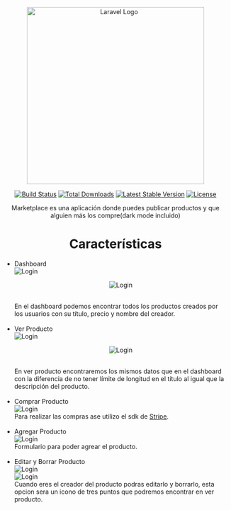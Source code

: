 <p align="center"><a href="https://laravel.com" target="_blank"><img src="https://raw.githubusercontent.com/laravel/art/master/logo-lockup/5%20SVG/2%20CMYK/1%20Full%20Color/laravel-logolockup-cmyk-red.svg" width="400" alt="Laravel Logo"></a></p>

<p align="center">
<a href="https://travis-ci.org/laravel/framework"><img src="https://travis-ci.org/laravel/framework.svg" alt="Build Status"></a>
<a href="https://packagist.org/packages/laravel/framework"><img src="https://img.shields.io/packagist/dt/laravel/framework" alt="Total Downloads"></a>
<a href="https://packagist.org/packages/laravel/framework"><img src="https://img.shields.io/packagist/v/laravel/framework" alt="Latest Stable Version"></a>
<a href="https://packagist.org/packages/laravel/framework"><img src="https://img.shields.io/packagist/l/laravel/framework" alt="License"></a>
</p>

<p align="center">Marketplace es una aplicación donde puedes publicar productos y que alguien más los compre(dark mode incluido)</p>

<h1 align="center">Características</h1>

<ul>

<li >Dashboard<br>
<img src="./readmeFiles/dashboardProductosEscritorio.PNG"alt="Login"/><br>
<p align="center"><img src="./readmeFiles/dashboardProductosCelular.PNG"alt="Login"/></p><br>En el dashboard podemos encontrar todos los productos creados por los usuarios con su título, precio y nombre del creador.
</li>
<br>

<li >Ver Producto<br>
<img src="./readmeFiles/verProductoEscritorio.PNG"alt="Login"/><br>
<p align="center"><img src="./readmeFiles/verProductoCelular.PNG"alt="Login"/></p><br>En ver producto encontraremos los mismos datos que en el dashboard con la diferencia de no tener límite de longitud en el título al igual que la descripción del producto.
</li>
<br>

<li>Comprar Producto<br>
<img src="./readmeFiles/comprarProducto.PNG"alt="Login"/><br>Para realizar las compras ase utilizo el sdk de <a href="https://stripe.com/docs/payments/accept-a-payment">Stripe</a>.
</li>
<br>

<li>Agregar Producto<br>
<img src="./readmeFiles/agregarProducto.PNG"alt="Login"/><br>Formulario para poder agrear el producto.
</li>
<br>

<li>Editar y Borrar Producto<br>
<img src="./readmeFiles/opcionEditarBorrar.PNG"alt="Login"/><br>
<img src="./readmeFiles/editarProducto.PNG"alt="Login"/><br>Cuando eres el creador del producto podras editarlo y borrarlo, esta opcion sera un icono de tres puntos que podremos encontrar en ver producto.
</li>
<br>

<ul>

